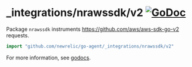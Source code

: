 # _integrations/nrawssdk/v2 [![GoDoc](https://godoc.org/github.com/newrelic/go-agent/_integrations/nrawssdk/v2?status.svg)](https://godoc.org/github.com/newrelic/go-agent/_integrations/nrawssdk/v2)

Package `nrawssdk` instruments https://github.com/aws/aws-sdk-go-v2 requests.

```go
import "github.com/newrelic/go-agent/_integrations/nrawssdk/v2"
```

For more information, see
[godocs](https://godoc.org/github.com/newrelic/go-agent/_integrations/nrawssdk/v2).
